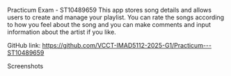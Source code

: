 Practicum Exam - ST10489659
This app stores song details and allows users to create and manage your playlist. You can rate the songs according to how you feel about the song and you can make comments and input information about the artist if you like.

GitHub link: https://github.com/VCCT-IMAD5112-2025-G1/Practicum---ST10489659

Screenshots

